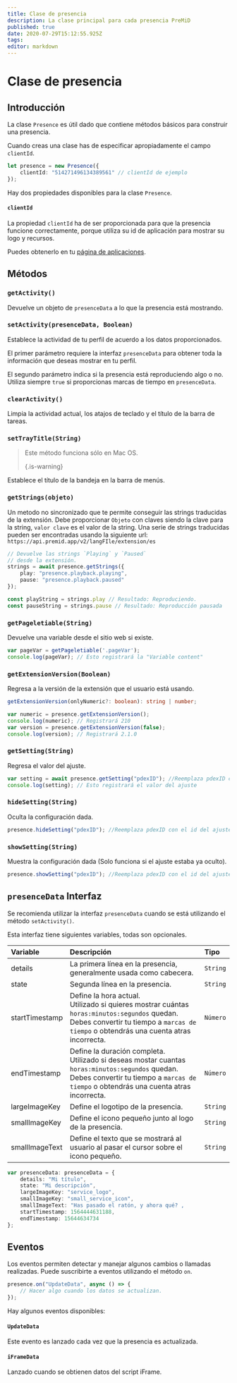 ```yaml
---
title: Clase de presencia
description: La clase principal para cada presencia PreMiD
published: true
date: 2020-07-29T15:12:55.925Z
tags:
editor: markdown
---
```


# Clase de presencia

## Introducción

La clase `Presence` es útil dado que contiene métodos básicos para construir una presencia.

 Cuando creas una clase has de especificar apropiadamente el campo `clientId`.

```typescript
let presence = new Presence({
    clientId: "514271496134389561" // clientId de ejemplo
});
```

Hay dos propiedades disponibles para la clase `Presence`.

#### `clientId`

La propiedad `clientId` ha de ser proporcionada para que la presencia funcione correctamente, porque utiliza su id de aplicación para mostrar su logo y recursos.

Puedes obtenerlo en tu [página de aplicaciones](https://discordapp.com/developers/applications).

## Métodos

### `getActivity()`

Devuelve un objeto de `presenceData` a lo que la presencia está mostrando.

### `setActivity(presenceData, Boolean)`

Establece la actividad de tu perfil de acuerdo a los datos proporcionados.

El primer parámetro requiere la interfaz `presenceData` para obtener toda la información que deseas mostrar en tu perfil.

El segundo parámetro indica si la presencia está reproduciendo algo o no. Utiliza siempre `true` si proporcionas marcas de tiempo en `presenceData`.

### `clearActivity()`

Limpia la actividad actual, los atajos de teclado y el título de la barra de tareas.

### `setTrayTitle(String)`

> Este método funciona sólo en Mac OS. 
> 
> {.is-warning}

Establece el título de la bandeja en la barra de menús.

### `getStrings(objeto)`

Un metodo no sincronizado que te permite conseguir las strings traducidas de la extensión. Debe proporcionar `Objeto` con claves siendo la clave para la string, `valor clave` es el valor de la string. Una serie de strings traducidas pueden ser encontradas usando la siguiente url: `https://api.premid.app/v2/langFIle/extension/es`

```typescript
// Devuelve las strings `Playing` y `Paused`
// desde la extensión.
strings = await presence.getStrings({
    play: "presence.playback.playing",
    pause: "presence.playback.paused"
});

const playString = strings.play // Resultado: Reproduciendo.
const pauseString = strings.pause // Resultado: Reproducción pausada
```

### `getPageletiable(String)`

Devuelve una variable desde el sitio web si existe.

```typescript
var pageVar = getPageletiable('.pageVar');
console.log(pageVar); // Esto registrará la "Variable content"
```

### `getExtensionVersion(Boolean)`
Regresa a la versión de la extensión que el usuario está usando.
```typescript
getExtensionVersion(onlyNumeric?: boolean): string | number;

var numeric = presence.getExtensionVersion();
console.log(numeric); // Registrará 210
var version = presence.getExtensionVersion(false);
console.log(version); // Registrará 2.1.0
```

### `getSetting(String)`
Regresa el valor del ajuste.
```typescript
var setting = await presence.getSetting("pdexID"); //Reemplaza pdexID con el id del ajuste
console.log(setting); // Esto registrará el valor del ajuste
```

### `hideSetting(String)`
Oculta la configuración dada.
```typescript
presence.hideSetting("pdexID"); //Reemplaza pdexID con el id del ajuste
```

### `showSetting(String)`
Muestra la configuración dada (Solo funciona si el ajuste estaba ya oculto).
```typescript
presence.showSetting("pdexID"); //Reemplaza pdexID con el id del ajuste
```

## `presenceData` Interfaz

Se recomienda utilizar la interfaz `presenceData` cuando se está utilizando el método `setActivity()`.

Esta interfaz tiene siguientes variables, todas son opcionales.

<table>
  <thead>
    <tr>
      <th style="text-align:left">Variable</th>
      <th style="text-align:left">Descripción</th>
      <th style="text-align:left">Tipo</th>
    </tr>
  </thead>
  <tbody>
    <tr>
      <td style="text-align:left">details</td>
      <td style="text-align:left">La primera línea en la presencia, generalmente usada como cabecera.</td>
      <td style="text-align:left"><code>String</code>
      </td>
    </tr>
    <tr>
      <td style="text-align:left">state</td>
      <td style="text-align:left">Segunda línea en la presencia.</td>
      <td style="text-align:left"><code>String</code>
      </td>
    </tr>
    <tr>
      <td style="text-align:left">startTimestamp</td>
      <td style="text-align:left">Define la hora actual.<br>
        Utilizado si quieres mostrar cuántas <code>horas:minutos:segundos</code> quedan.
          <br>Debes convertir tu tiempo a <code>marcas de tiempo</code> o obtendrás una cuenta atras
          incorrecta.
      </td>
      <td style="text-align:left"><code>Número</code>
      </td>
    </tr>
    <tr>
      <td style="text-align:left">endTimestamp</td>
      <td style="text-align:left">Define la duración completa.
        <br>Utilizado si deseas mostar cuantas <code>horas:minutos:segundos</code> quedan.
          <br>Debes convertir tu tiempo a <code>marcas de tiempo</code> o obtendrás una cuenta atras
          incorrecta.
      </td>
      <td style="text-align:left"><code>Número</code>
      </td>
    </tr>
    <tr>
      <td style="text-align:left">largeImageKey</td>
      <td style="text-align:left">Define el logotipo de la presencia.</td>
      <td style="text-align:left"><code>String</code>
      </td>
    </tr>
    <tr>
      <td style="text-align:left">smallImageKey</td>
      <td style="text-align:left">Define el icono pequeño junto al logo de la presencia.</td>
      <td style="text-align:left"><code>String</code>
      </td>
    </tr>
    <tr>
      <td style="text-align:left">smallImageText</td>
      <td style="text-align:left">Define el texto que se mostrará al usuario al pasar el cursor sobre el icono 
        pequeño.</td>
      <td style="text-align:left"><code>String</code>
      </td>
    </tr>
  </tbody>
</table>

```typescript
var presenceData: presenceData = {
    details: "Mi título",
    state: "Mi descripción",
    largeImageKey: "service_logo",
    smallImageKey: "small_service_icon",
    smallImageText: "Has pasado el ratón, y ahora qué? ,
    startTimestamp: 1564444631188,
    endTimestamp: 15644634734
};
```

## Eventos

Los eventos permiten detectar y manejar algunos cambios o llamadas realizadas. Puede suscribirte a eventos utilizando el método `on`.

```typescript
presence.on("UpdateData", async () => {
    // Hacer algo cuando los datos se actualizan.
});
```

Hay algunos eventos disponibles:

#### `UpdateData`

Este evento es lanzado cada vez que la presencia es actualizada.

#### `iFrameData`

Lanzado cuando se obtienen datos del script iFrame.
